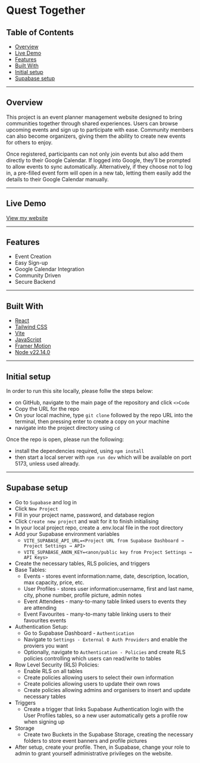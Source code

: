 # Quest Together

## Table of Contents

- [Overview](#overview)  
- [Live Demo](#live-demo)  
- [Features](#features)  
- [Built With](#built-with)  
- [Initial setup](#initial-setup)
- [Supabase setup](#supabase-setup)

---

## Overview  

This project is an event planner management website designed to bring communities together through shared experiences. Users can browse upcoming events and sign up to participate with ease. Community members can also become organizers, giving them the ability to create new events for others to enjoy.

Once registered, participants can not only join events but also add them directly to their Google Calendar. If logged into Google, they’ll be prompted to allow events to sync automatically. Alternatively, if they choose not to log in, a pre-filled event form will open in a new tab, letting them easily add the details to their Google Calendar manually.


---

## Live Demo  

[View my website](https://qteventplanner.netlify.app/)

---

## Features  

- Event Creation  
- Easy Sign-up  
- Google Calendar Integration  
- Community Driven  
- Secure Backend  

---

## Built With  

- [React](https://reactjs.org/)  
- [Tailwind CSS](https://tailwindcss.com/)  
- [Vite](https://vitejs.dev/)  
- [JavaScript](https://developer.mozilla.org/en-US/docs/Web/JavaScript)  
- [Framer Motion](https://motion.dev/)  
- [Node v22.14.0](https://nodejs.org/en)  

---

## Initial setup

In order to run this site locally, please follw the steps below:  

- on GitHub, navigate to the main page of the repository and click `<>Code`  
- Copy the URL for the repo  
- On your local machine, type `git clone` followed by the repo URL into the terminal, then pressing enter to create a copy on your machine  
- navigate into the project directory using `cd`  

Once the repo is open, please run the following:  

- install the dependencies required, using `npm install`
- then start a local server with `npm run dev` which will be available on port 5173, unless used already.  

---

## Supabase setup

- Go to `Supabase` and log in
- Click `New Project`
- Fill in your project name, password, and database region
- Click `Create new project` and wait for it to finish initialising
- In your local project repo, create a .env.local file in the root directory
- Add your Supabase environment variables
  - `VITE_SUPABASE_API_URL=<Project URL from Supabase Dashboard → Project Settings → API>`
  - `VITE_SUPABASE_ANON_KEY=<anon/public key from Project Settings → API Keys>`
- Create the necessary tables, RLS policies, and triggers
- Base Tables:
  - Events - stores event information:name, date, description, location, max capacity, price, etc.
  - User Profiles - stores user information:username, first and last name, city, phone number, profile picture, admin notes
  - Event Attendees - many-to-many table linked users to events they are attending
  - Event Favourites - many-to-many table linking users to their favourites events
- Authentication Setup:
  - Go to Supabase Dashboard - `Authentication`
  - Navigate to `Settings - External O Auth Providers` and enable the proviers you want
  - Optionally, navigate to `Authentication - Policies` and create RLS policies controlling which users can read/write to tables
- Row Level Security (RLS) Policies:
  - Enable RLS on all tables
  - Create policies allowing users to select their own information
  - Create policies allowing users to update their own rows
  - Create policies allowing admins and organisers to insert and update necessary tables
- Triggers
  - Create a trigger that links Supabase Authentication login with the User Profiles tables, so a new user automatically gets a profile row when signing up
- Storage
  - Create two Buckets in the Supabase Storage, creating the necessary folders to store event banners and profile pictures
- After setup, create your profile. Then, in Supabase, change your role to admin to grant yourself administrative privileges on the website.